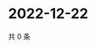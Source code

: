 # 2022-12-22

共 0 条

<!-- BEGIN WEIBO -->
<!-- 最后更新时间 Thu Dec 22 2022 18:00:37 GMT+0800 (China Standard Time) -->

<!-- END WEIBO -->
